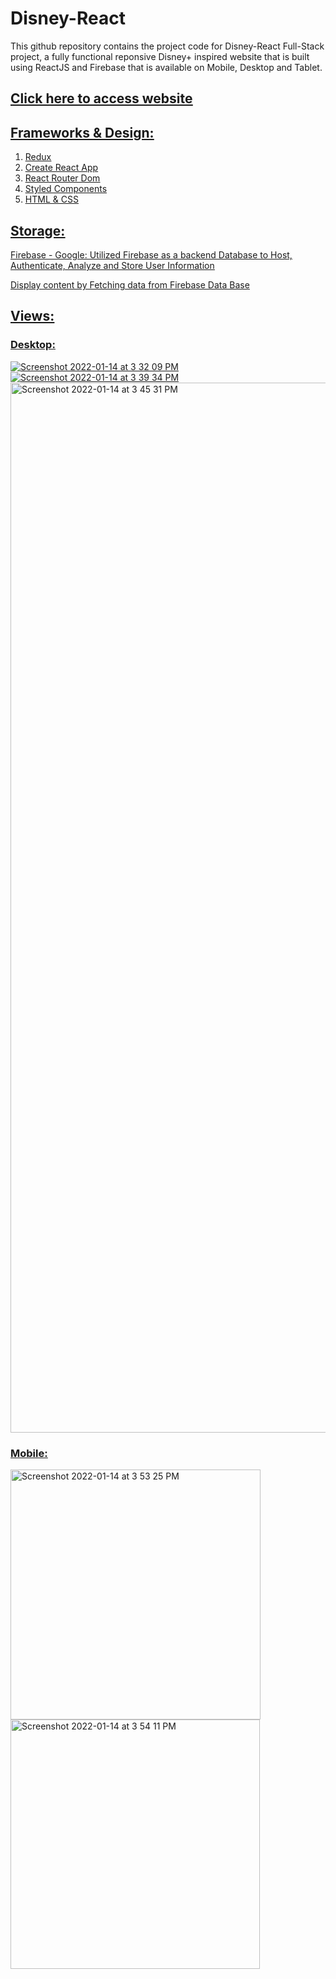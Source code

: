 # Disney-React

This github repository contains the project code for Disney-React Full-Stack project, a fully functional reponsive Disney+ inspired website that is built using ReactJS and Firebase that is available on Mobile, Desktop and Tablet.

## <a href="https://disney-react-952fa.web.app/" target="_blank"><u>Click here to access website<u></a>
  
## Frameworks & Design:
	
1. Redux
2. Create React App
3. React Router Dom
4. Styled Components
5. HTML & CSS
  
## Storage:

Firebase - Google: Utilized Firebase as a backend Database to Host, Authenticate, Analyze and Store User Information
	
Display content by Fetching data from Firebase Data Base

## Views:

### Desktop: 
	
<img max-width="840" alt="Screenshot 2022-01-14 at 3 32 09 PM" src="https://user-images.githubusercontent.com/69495787/149469344-100b30a5-2db2-4d58-add6-a288967c25e5.png">
	
<img max-width="840" alt="Screenshot 2022-01-14 at 3 39 34 PM" src="https://user-images.githubusercontent.com/69495787/149469869-69c27544-fbf4-44d3-ae40-e6b77686c7b1.png">

<img width="1680" alt="Screenshot 2022-01-14 at 3 45 31 PM" src="https://user-images.githubusercontent.com/69495787/149470496-9b5f3b06-8e43-4277-9ff6-15f678a9e9b4.png">

### Mobile:
	
<img width="400" alt="Screenshot 2022-01-14 at 3 53 25 PM" src="https://user-images.githubusercontent.com/69495787/149471357-fbe585b7-b7ce-4e90-92d2-63007fd118a3.png">

<img width="399" alt="Screenshot 2022-01-14 at 3 54 11 PM" src="https://user-images.githubusercontent.com/69495787/149471362-d87b6932-b585-4ab0-90f8-16dcf5f0ffd0.png">

